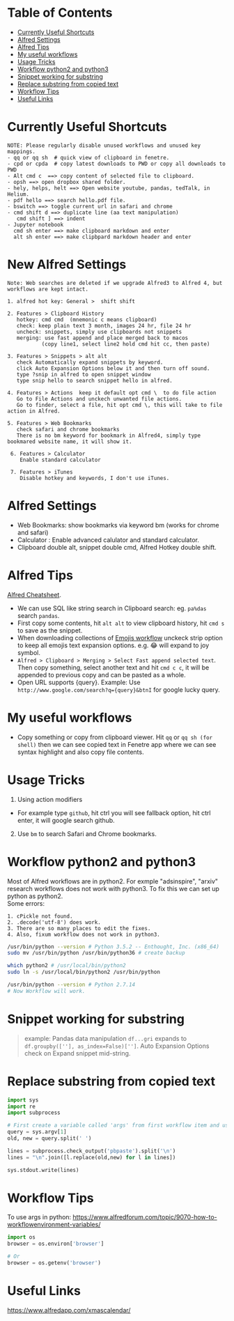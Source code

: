 Table of Contents
=================
   * [Currently Useful Shortcuts](#currently-useful-shortcuts)
   * [Alfred Settings](#alfred-settings)
   * [Alfred Tips](#alfred-tips)
   * [My useful workflows](#my-useful-workflows)
   * [Usage Tricks](#usage-tricks)
   * [Workflow python2 and python3](#workflow-python2-and-python3)
   * [Snippet working for substring](#snippet-working-for-substring)
   * [Replace substring from copied text](#replace-substring-from-copied-text)
   * [Workflow Tips](#workflow-tips)
   * [Useful Links](#useful-links)

# Currently Useful Shortcuts
```
NOTE: Please regularly disable unused workflows and unused key mappings.
- qq or qq sh  # quick view of clipboard in fenetre.
- cpd or cpda  # copy latest downloads to PWD or copy all downloads to PWD
- Alt cmd c  ==> copy content of selected file to clipboard.
- opsh ==> open dropbox shared folder.
- hely, helps, helt ==> Open website youtube, pandas, tedTalk, in Helium.
- pdf hello ==> search hello.pdf file.
- bswitch ==> toggle current url in safari and chrome
- cmd shift d ==> duplicate line (aa text manipulation)
   cmd shift ] ==> indent
- Jupyter notebook
  cmd sh enter ==> make clipboard markdown and enter
  alt sh enter ==> make clipbpard markdown header and enter
```

# New Alfred Settings
```
Note: Web searches are deleted if we upgrade Alfred3 to Alfred 4, but workflows are kept intact.

1. alfred hot key: General >  shift shift

2. Features > Clipboard History 
   hotkey: cmd cmd  (mnemonic c means clipboard)
   check: keep plain text 3 month, images 24 hr, file 24 hr
   uncheck: snippets, simply use clipboards not snippets
   merging: use fast append and place merged back to macos
           (copy line1, select line2 hold cmd hit cc, then paste)
   
3. Features > Snippets > alt alt
   check Automatically expand snippets by keyword.
   click Auto Expansion Options below it and then turn off sound.
   type ?snip in alfred to open snippet window
   type snip hello to search snippet hello in alfred.
   
4. Features > Actions  keep it default opt cmd \  to do file action
   Go to File Actions and unckech unwanted file actions.
   Go to finder, select a file, hit opt cmd \, this will take to file action in Alfred.
   
5. Features > Web Bookmarks
   check safari and chrome bookmarks
   There is no bm keyword for bookmark in Alfred4, simply type bookmared website name, it will show it.
   
 6. Features > Calculator
    Enable standard calculator
    
 7. Features > iTunes
    Disable hotkey and keywords, I don't use iTunes.

```

# Alfred Settings
- Web Bookmarks:  show bookmarks via keyword bm  (works for chrome and safari)
- Calculator : Enable advanced calulator and standard calculator.
- Clipboard double alt, snippet double cmd, Alfred Hotkey double shift.

# Alfred Tips
[Alfred Cheatsheet](https://www.alfredapp.com/help/getting-started/cheatsheet/).  
- We can use SQL like string search in Clipboard search: eg. `pa%das` search `pandas`.
- First copy some contents, hit `alt alt` to view clipboard history, hit `cmd s` to save as the snippet.
- When downloading collections of [Emojis workflow](http://joelcalifa.com/blog/alfred-emoji-snippet-pack/) unckeck strip option to keep all emojis text expansion options. e.g. :joy: will expand to joy symbol.
- `Alfred > Clipboard > Merging > Select Fast append selected text`. Then copy something, select another text and hit `cmd c c`, it will be appended to previous copy and can be pasted as a whole.
- Open URL supports {query}. Example: Use `http://www.google.com/search?q={query}&btnI` for google lucky query.

# My useful workflows
- Copy something or copy from clipboard viewer. Hit `qq` or `qq sh (for shell)` then we can see copied text in Fenetre app where we can see syntax highlight and also copy file contents.

# Usage Tricks
1. Using action modifiers
  + For example type `github`, hit ctrl you will see fallback option, hit ctrl enter, it will google search github.
  
2. Use `bm` to search Safari and Chrome bookmarks.

# Workflow python2 and python3
Most of Alfred workflows are in python2. For exmple "adsinspire", "arxiv" research workflows does not work with python3.
To fix this we can set up python as python2.  
Some errors:
```
1. cPickle not found.
2. .decode('utf-8') does work.
3. There are so many places to edit the fixes.
4. Also, fixum workflow does not work in python3.
```
```bash
/usr/bin/python --version # Python 3.5.2 -- Enthought, Inc. (x86_64)
sudo mv /usr/bin/python /usr/bin/python36 # create backup

which python2 # /usr/local/bin/python2
sudo ln -s /usr/local/bin/python2 /usr/bin/python

/usr/bin/python --version # Python 2.7.14
# Now Workflow will work.
```

# Snippet working for substring
> example: Pandas data manipulation
  `df...gri`  expands to `df.groupby([''], as_index=False)['']`.
  Auto Expansion Options check on Expand snippet mid-string.
  

# Replace substring from copied text
```python
import sys
import re
import subprocess

# First create a variable called 'args' from first workflow item and use it in python script.
query = sys.argv[1]
old, new = query.split(' ')

lines = subprocess.check_output('pbpaste').split('\n')
lines = "\n".join([l.replace(old,new) for l in lines])

sys.stdout.write(lines)
```

# Workflow Tips
To use args in python:
https://www.alfredforum.com/topic/9070-how-to-workflowenvironment-variables/
```python
import os
browser = os.environ['browser']

# Or
browser = os.getenv('browser')
```

# Useful Links
https://www.alfredapp.com/xmascalendar/
